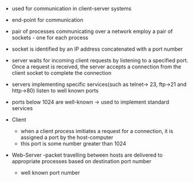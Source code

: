 - used for communication in client-server systems
- end-point for communication
- pair of processes communicating over a network employ a pair of sockets - one for each process
- socket is identified by an IP address concatenated with a port number
- server waits for incoming client requests by listening to a specified port. Once a request is received, the server accepts a connection from the client socket to complete the connection

- servers implementing specific services(such as telnet-> 23, ftp->21 and http->80) listen to well known ports

- ports below 1024 are well-known -> used to implement standard services

- Client
  - when a client process imitiates a request for a connection, it is assigned a port by the host-computer
  - this port is some number greater than 1024

- Web-Server
  -packet travelling between hosts are delivered to appropriate processes based on destination port number
  - well known port number

